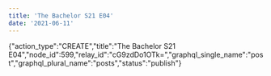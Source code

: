 ```yaml
---
title: 'The Bachelor S21 E04'
date: '2021-06-11'
---
```


{"action_type":"CREATE","title":"The Bachelor S21 E04","node_id":599,"relay_id":"cG9zdDo1OTk=","graphql_single_name":"post","graphql_plural_name":"posts","status":"publish"}
